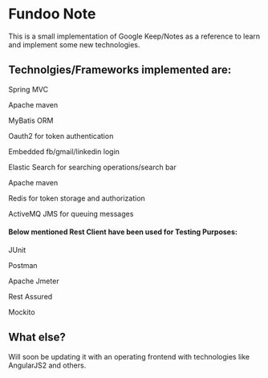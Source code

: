 # Fundoo Note      

This is a small implementation of Google Keep/Notes as a reference to learn and implement some new technologies.

## Technolgies/Frameworks implemented are:

Spring MVC  

Apache maven

MyBatis ORM
  
Oauth2 for token authentication

Embedded fb/gmail/linkedin login

Elastic Search for searching operations/search bar

Apache maven

Redis for token storage and authorization

ActiveMQ JMS for queuing messages

#### Below mentioned Rest Client have been used for Testing Purposes:

JUnit

Postman

Apache Jmeter

Rest Assured

Mockito

## What else?

Will soon be updating it with an operating frontend with technologies like AngularJS2 and others.
